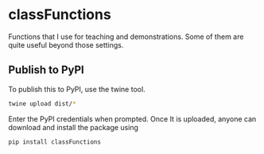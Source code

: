 # classFunctions
Functions that I use for teaching and demonstrations. Some of them are quite useful beyond those settings.

## Publish to PyPI

To publish this to PyPI, use the twine tool.

```bash
twine upload dist/*
```

Enter the PyPI credentials when prompted. Once It is uploaded, anyone can download and install the package using

```bash
pip install classFunctions
```